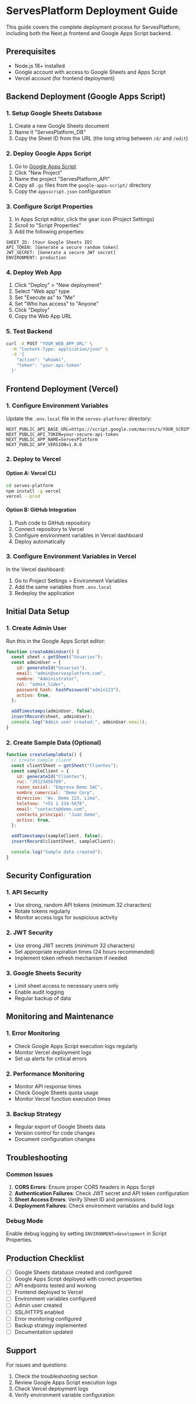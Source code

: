 # ServesPlatform Deployment Guide

This guide covers the complete deployment process for ServesPlatform, including both the Next.js frontend and Google Apps Script backend.

## Prerequisites

- Node.js 18+ installed
- Google account with access to Google Sheets and Apps Script
- Vercel account (for frontend deployment)

## Backend Deployment (Google Apps Script)

### 1. Setup Google Sheets Database

1. Create a new Google Sheets document
2. Name it "ServesPlatform_DB"
3. Copy the Sheet ID from the URL (the long string between `/d/` and `/edit`)

### 2. Deploy Google Apps Script

1. Go to [Google Apps Script](https://script.google.com)
2. Click "New Project"
3. Name the project "ServesPlatform_API"
4. Copy all `.gs` files from the `google-apps-script/` directory
5. Copy the `appsscript.json` configuration

### 3. Configure Script Properties

1. In Apps Script editor, click the gear icon (Project Settings)
2. Scroll to "Script Properties"
3. Add the following properties:

```
SHEET_ID: [Your Google Sheets ID]
API_TOKEN: [Generate a secure random token]
JWT_SECRET: [Generate a secure JWT secret]
ENVIRONMENT: production
```

### 4. Deploy Web App

1. Click "Deploy" > "New deployment"
2. Select "Web app" type
3. Set "Execute as" to "Me"
4. Set "Who has access" to "Anyone"
5. Click "Deploy"
6. Copy the Web App URL

### 5. Test Backend

```bash
curl -X POST "YOUR_WEB_APP_URL" \
  -H "Content-Type: application/json" \
  -d '{
    "action": "whoami",
    "token": "your-api-token"
  }'
```

## Frontend Deployment (Vercel)

### 1. Configure Environment Variables

Update the `.env.local` file in the `serves-platform/` directory:

```env
NEXT_PUBLIC_API_BASE_URL=https://script.google.com/macros/s/YOUR_SCRIPT_ID/exec
NEXT_PUBLIC_API_TOKEN=your-secure-api-token
NEXT_PUBLIC_APP_NAME=ServesPlatform
NEXT_PUBLIC_APP_VERSION=1.0.0
```

### 2. Deploy to Vercel

#### Option A: Vercel CLI

```bash
cd serves-platform
npm install -g vercel
vercel --prod
```

#### Option B: GitHub Integration

1. Push code to GitHub repository
2. Connect repository to Vercel
3. Configure environment variables in Vercel dashboard
4. Deploy automatically

### 3. Configure Environment Variables in Vercel

In the Vercel dashboard:

1. Go to Project Settings > Environment Variables
2. Add the same variables from `.env.local`
3. Redeploy the application

## Initial Data Setup

### 1. Create Admin User

Run this in the Google Apps Script editor:

```javascript
function createAdminUser() {
  const sheet = getSheet("Usuarios");
  const adminUser = {
    id: generateId("Usuarios"),
    email: "admin@servesplatform.com",
    nombre: "Administrator",
    rol: "admin_lider",
    password_hash: hashPassword("admin123"),
    activo: true,
  };

  addTimestamps(adminUser, false);
  insertRecord(sheet, adminUser);
  console.log("Admin user created:", adminUser.email);
}
```

### 2. Create Sample Data (Optional)

```javascript
function createSampleData() {
  // Create sample client
  const clientSheet = getSheet("Clientes");
  const sampleClient = {
    id: generateId("Clientes"),
    ruc: "20123456789",
    razon_social: "Empresa Demo SAC",
    nombre_comercial: "Demo Corp",
    direccion: "Av. Demo 123, Lima",
    telefono: "+51 1 234-5678",
    email: "contacto@demo.com",
    contacto_principal: "Juan Demo",
    activo: true,
  };

  addTimestamps(sampleClient, false);
  insertRecord(clientSheet, sampleClient);

  console.log("Sample data created");
}
```

## Security Configuration

### 1. API Security

- Use strong, random API tokens (minimum 32 characters)
- Rotate tokens regularly
- Monitor access logs for suspicious activity

### 2. JWT Security

- Use strong JWT secrets (minimum 32 characters)
- Set appropriate expiration times (24 hours recommended)
- Implement token refresh mechanism if needed

### 3. Google Sheets Security

- Limit sheet access to necessary users only
- Enable audit logging
- Regular backup of data

## Monitoring and Maintenance

### 1. Error Monitoring

- Check Google Apps Script execution logs regularly
- Monitor Vercel deployment logs
- Set up alerts for critical errors

### 2. Performance Monitoring

- Monitor API response times
- Check Google Sheets quota usage
- Monitor Vercel function execution times

### 3. Backup Strategy

- Regular export of Google Sheets data
- Version control for code changes
- Document configuration changes

## Troubleshooting

### Common Issues

1. **CORS Errors**: Ensure proper CORS headers in Apps Script
2. **Authentication Failures**: Check JWT secret and API token configuration
3. **Sheet Access Errors**: Verify Sheet ID and permissions
4. **Deployment Failures**: Check environment variables and build logs

### Debug Mode

Enable debug logging by setting `ENVIRONMENT=development` in Script Properties.

## Production Checklist

- [ ] Google Sheets database created and configured
- [ ] Google Apps Script deployed with correct properties
- [ ] API endpoints tested and working
- [ ] Frontend deployed to Vercel
- [ ] Environment variables configured
- [ ] Admin user created
- [ ] SSL/HTTPS enabled
- [ ] Error monitoring configured
- [ ] Backup strategy implemented
- [ ] Documentation updated

## Support

For issues and questions:

1. Check the troubleshooting section
2. Review Google Apps Script execution logs
3. Check Vercel deployment logs
4. Verify environment variable configuration
